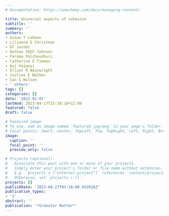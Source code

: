 ```yaml
---
# Documentation: https://wowchemy.com/docs/managing-content/

title: Universal aspects of cohesion
subtitle: ''
summary: ''
authors:
- Susan Y Lehman
- Lilianna E Christman
- DT Jacobs
- Nathan SDEF Johnson
- Paroma Palchoudhuri
- Catherine E Tieman
- Avi Vajpeyi
- Elliot R Wainwright
- Justine E Walker
- Ian S Wilson
- ' others'
tags: []
categories: []
date: '2022-01-01'
lastmod: 2023-04-27T15:38:10+12:00
featured: false
draft: false

# Featured image
# To use, add an image named `featured.jpg/png` to your page's folder.
# Focal points: Smart, Center, TopLeft, Top, TopRight, Left, Right, BottomLeft, Bottom, BottomRight.
image:
  caption: ''
  focal_point: ''
  preview_only: false

# Projects (optional).
#   Associate this post with one or more of your projects.
#   Simply enter your project's folder or file name without extension.
#   E.g. `projects = ["internal-project"]` references `content/project/deep-learning/index.md`.
#   Otherwise, set `projects = []`.
projects: []
publishDate: '2023-04-27T03:38:09.932616Z'
publication_types:
- '2'
abstract: ''
publication: '*Granular Matter*'
---
```

